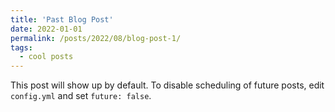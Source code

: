 ```yaml
---
title: 'Past Blog Post'
date: 2022-01-01
permalink: /posts/2022/08/blog-post-1/
tags:
  - cool posts
---
```


This post will show up by default. To disable scheduling of future posts, edit `config.yml` and set `future: false`. 
